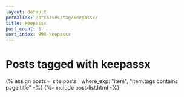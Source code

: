 ```yaml
---
layout: default
permalink: /archives/tag/keepassx/
title: keepassx
post_count: 1
sort_index: 998-keepassx
---
```

<h1 class="page-heading">Posts tagged with keepassx</h1>
{% assign posts = site.posts | where_exp: "item", "item.tags contains page.title" -%}
{%- include post-list.html -%}
